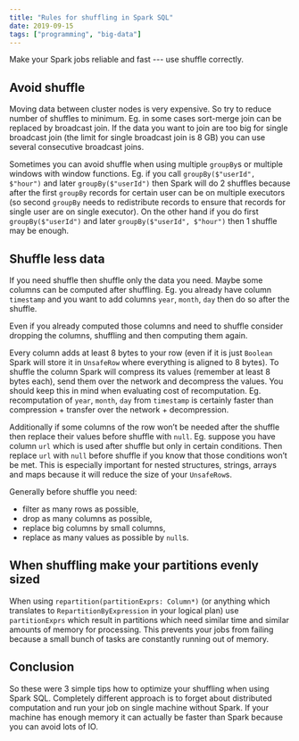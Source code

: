 ```yaml
---
title: "Rules for shuffling in Spark SQL"
date: 2019-09-15
tags: ["programming", "big-data"]
---
```

Make your Spark jobs reliable and fast --- use shuffle correctly.

## Avoid shuffle

Moving data between cluster nodes is very expensive. So try to reduce number of shuffles to minimum. Eg. in some cases sort-merge join can be replaced by broadcast join. If the data you want to join are too big for single broadcast join (the limit for single broadcast join is 8 GB) you can use several consecutive broadcast joins.

Sometimes you can avoid shuffle when using multiple `groupBy`s or multiple windows with window functions. Eg. if you call `groupBy($"userId", $"hour")` and later `groupBy($"userId")` then Spark will do 2 shuffles because after the first `groupBy` records for certain user can be on multiple executors (so second `groupBy` needs to redistribute records to ensure that records for single user are on single executor). On the other hand if you do first `groupBy($"userId")` and later `groupBy($"userId", $"hour")` then 1 shuffle may be enough.

## Shuffle less data

If you need shuffle then shuffle only the data you need. Maybe some columns can be computed after shuffling. Eg. you already have column `timestamp` and you want to add columns `year`, `month`, `day` then do so after the shuffle.

Even if you already computed those columns and need to shuffle consider dropping the columns, shuffling and then computing them again.

Every column adds at least 8 bytes to your row (even if it is just `Boolean` Spark will store it in `UnsafeRow` where everything is aligned to 8 bytes). To shuffle the column Spark will compress its values (remember at least 8 bytes each), send them over the network and decompress the values. You should keep this in mind when evaluating cost of recomputation. Eg. recomputation of `year`, `month`, `day` from `timestamp` is certainly faster than compression + transfer over the network + decompression.

Additionally if some columns of the row won’t be needed after the shuffle then replace their values before shuffle with `null`. Eg. suppose you have column `url` which is used after shuffle but only in certain conditions. Then replace `url` with `null` before shuffle if you know that those conditions won’t be met. This is especially important for nested structures, strings, arrays and maps because it will reduce the size of your `UnsafeRow`s.

Generally before shuffle you need:

* filter as many rows as possible,
* drop as many columns as possible,
* replace big columns by small columns,
* replace as many values as possible by `null`s.

## When shuffling make your partitions evenly sized

When using `repartition(partitionExprs: Column*)` (or anything which translates to `RepartitionByExpression` in your logical plan) use `partitionExprs` which result in partitions which need similar time and similar amounts of memory for processing. This prevents your jobs from failing because a small bunch of tasks are constantly running out of memory.

## Conclusion

So these were 3 simple tips how to optimize your shuffling when using Spark SQL. Completely different approach is to forget about distributed computation and run your job on single machine without Spark. If your machine has enough memory it can actually be faster than Spark because you can avoid lots of IO.
